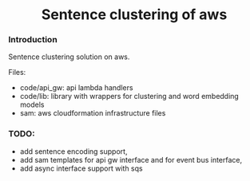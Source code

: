 <h1 align="center"> Sentence clustering of aws </h1>

### Introduction
Sentence clustering solution on aws.

Files:
- code/api_gw: api lambda handlers
- code/lib: library with wrappers for clustering and word embedding models
- sam: aws cloudformation infrastructure files

### TODO:
* add sentence encoding support,
* add sam templates for api gw interface and for event bus interface,
* add async interface support with sqs
